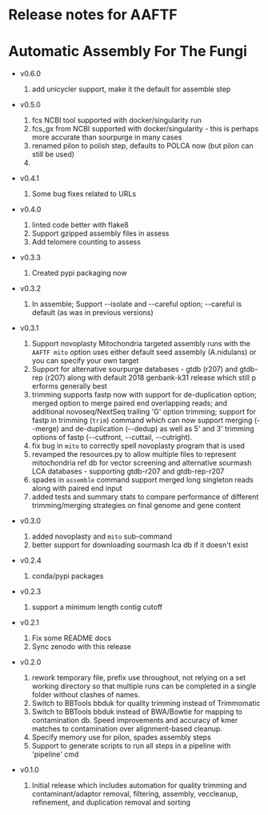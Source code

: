Release notes for AAFTF
=======================

# Automatic Assembly For The Fungi
* v0.6.0
  1. add unicycler support, make it the default for assemble step

* v0.5.0
  1. fcs NCBI tool supported with docker/singularity run
  2. fcs_gx from NCBI supported with docker/singularity - this is perhaps more accurate than sourpurge in many cases
  3. renamed pilon to polish step, defaults to POLCA now (but pilon can still be used)
  4.
* v0.4.1
  1. Some bug fixes related to URLs
* v0.4.0
  1. linted code better with flake8
  2. Support gzipped assembly files in assess
  3. Add telomere counting to assess

* v0.3.3
  1. Created pypi packaging now

* v0.3.2
  1. In assemble; Support --isolate and --careful option; --careful is default (as was in previous versions)

* v0.3.1
  1. Support novoplasty Mitochondria targeted assembly runs with the `AAFTF mito` option uses either default seed assembly (A.nidulans) or
 you can specify your own target
  2. Support for alternative sourpurge databases - gtdb (r207) and gtdb-rep (r207) along with default 2018 genbank-k31 release which still p
erforms generally best
  3. trimming supports fastp now with support for de-duplication option; merged option to merge paired end overlapping reads; and additional
 novoseq/NextSeq trailing 'G' option trimming; support for fastp in trimming (`trim`) command which can now support merging (--merge) and de-duplication (--dedup) as well as 5' and 3' trimming options of fastp (--cutfront, --cuttail, --cutright).
  4. fix bug in `mito` to correctly spell novoplasty program that is used
  5. revamped the resources.py to allow multiple files to represent mitochondria ref db for vector screening and alternative sourmash LCA databases - supporting gtdb-r207 and gtdb-rep-r207
  6. spades in `assemble` command support merged long singleton reads along with paired end input
  7. added tests and summary stats to compare performance of different trimming/merging strategies on final genome and gene content

* v0.3.0
  1. added novoplasty and `mito` sub-command
  2. better support for downloading sourmash lca db if it doesn't exist

* v0.2.4
  1. conda/pypi packages

* v0.2.3
  1. support a minimum length contig cutoff

* v0.2.1
  1. Fix some README docs
  2. Sync zenodo with this release

* v0.2.0
  1. rework temporary file, prefix use throughout, not relying on a set working directory so that multiple runs can be completed in a single folder
without clashes of names.
  2. Switch to BBTools bbduk for quality trimming instead of Trimmomatic
  3. Switch to BBTools bbduk instead of BWA/Bowtie for mapping to contamination db. Speed improvements and accuracy of kmer matches to contamination over alignment-based cleanup.
  4. Specify memory use for pilon, spades assembly steps
  5. Support to generate scripts to run all steps in a pipeline with 'pipeline' cmd

* v0.1.0
  1. Initial release which includes automation for quality trimming and contaminant/adaptor removal, filtering, assembly, veccleanup, refinement, and duplication removal and sorting
